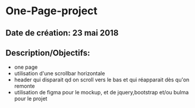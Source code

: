 # One-Page-project
## Date de création: 23 mai 2018
## Description/Objectifs:
  - one page
  - utilisation d'une scrollbar horizontale
  - header qui disparait qd on scroll vers le bas et qui réapparait dès qu'on remonte
  - utilisation de figma pour le mockup, et de jquery,bootstrap et/ou bulma pour le projet
